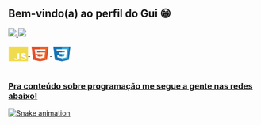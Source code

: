 ## Bem-vindo(a) ao perfil do Gui 😁

 <div>
   <a href="https://github.com/GuilhermeFachini">
   <img height="180em" src="https://github-readme-stats.vercel.app/api?username=GuilhermeFachini&show_icons=true&theme=radical&include_all_commits=true&count_private=true"/>
   <img height="180em" src="https://github-readme-stats.vercel.app/api/top-langs/?username=GuilhermeFachini&layout=compact&langs_count=6&theme=tokyonight"/>

</div>
<div style="display: inline_block"><br>
  <img align="center" alt="Js" height="30" width="40" src="https://raw.githubusercontent.com/devicons/devicon/master/icons/javascript/javascript-plain.svg">
  <img align="center" alt="HTML" height="30" width="40" src="https://raw.githubusercontent.com/devicons/devicon/master/icons/html5/html5-original.svg">
  <img align="center" alt="CSS" height="30" width="40" src="https://raw.githubusercontent.com/devicons/devicon/master/icons/css3/css3-original.svg">
</div>
 
 <br>
 
  ### Pra conteúdo sobre programação me segue a gente nas redes abaixo!
 
<div>  
 
  ![Snake animation](https://github.com/GuilhermeFachini/GuilhermeFachini/blob/output/github-contribution-grid-snake.svg)

</div>
